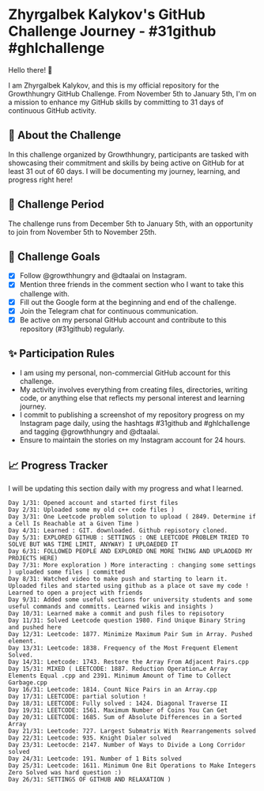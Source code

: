 # Zhyrgalbek Kalykov's GitHub Challenge Journey - #31github  #ghlchallenge

Hello there! 👋

I am Zhyrgalbek Kalykov, and this is my official repository for the Growthhungry GitHub Challenge. From November 5th to January 5th, I'm on a mission to enhance my GitHub skills by committing to 31 days of continuous GitHub activity.

## 🚀 About the Challenge

In this challenge organized by Growthhungry, participants are tasked with showcasing their commitment and skills by being active on GitHub for at least 31 out of 60 days. I will be documenting my journey, learning, and progress right here!

## 📅 Challenge Period

The challenge runs from December 5th to January 5th, with an opportunity to join from November 5th to November 25th.

## 🎯 Challenge Goals

- [x] Follow @growthhungry and @dtaalai on Instagram.
- [x] Mention three friends in the comment section who I want to take this challenge with.
- [x] Fill out the Google form at the beginning and end of the challenge.
- [x] Join the Telegram chat for continuous communication.
- [x] Be active on my personal GitHub account and contribute to this repository (#31github) regularly.

## ✨ Participation Rules

- I am using my personal, non-commercial GitHub account for this challenge.
- My activity involves everything from creating files, directories, writing code, or anything else that reflects my personal interest and learning journey.
- I commit to publishing a screenshot of my repository progress on my Instagram page daily, using the hashtags #31github and #ghlchallenge and tagging @growthhungry and @dtaalai.
- Ensure to maintain the stories on my Instagram account for 24 hours.

## 📈 Progress Tracker

I will be updating this section daily with my progress and what I learned.

```plaintext
Day 1/31: Opened account and started first files
Day 2/31: Uploaded some my old c++ code files )
Day 3/31: One Leetcode problem solution to upload ( 2849. Determine if a Cell Is Reachable at a Given Time )
Day 4/31: Learned : GIT. downloaded. Github repisotory cloned.
Day 5/31: EXPLORED GITHUB : SETTINGS : ONE LEETCODE PROBLEM TRIED TO SOLVE BUT WAS TIME LIMIT, ANYWAY) I UPLOAEDED IT
Day 6/31: FOLLOWED PEOPLE AND EXPLORED ONE MORE THING AND UPLAODED MY PROJECTS HERE)
Day 7/31: More exploration ) More interacting : changing some settings ) uploaded some files | committed
Day 8/31: Watched video to make push and starting to learn it. Uploaded files and started using github as a place ot save my code ! Learned to open a project with friends
Day 9/31: Added some useful sections for university students and some useful commands and committs. Learned wikis and insights )
Day 10/31: Learned make a commit and push files to repisotory
Day 11/31: Solved Leetcode question 1980. Find Unique Binary String and pushed here
Day 12/31: Leetcode: 1877. Minimize Maximum Pair Sum in Array. Pushed element.
Day 13/31: Leetcode: 1838. Frequency of the Most Frequent Element Solved.
Day 14/31: Leetcode: 1743. Restore the Array From Adjacent Pairs.cpp
Day 15/31: MIXED ( LEETCODE: 1887. Reduction Operation…e Array Elements Equal .cpp and 2391. Minimum Amount of Time to Collect Garbage.cpp
Day 16/31: Leetcode: 1814. Count Nice Pairs in an Array.cpp
Day 17/31: LEETCODE: partial solution !
Day 18/31: LEETCODE: Fully solved : 1424. Diagonal Traverse II
Day 19/31: LEETCODE: 1561. Maximum Number of Coins You Can Get
Day 20/31: LEETCODE: 1685. Sum of Absolute Differences in a Sorted Array
Day 21/31: Leetcode: 727. Largest Submatrix With Rearrangements solved
Day 22/31: Leetcode: 935. Knight Dialer solved
Day 23/31: Leetocde: 2147. Number of Ways to Divide a Long Corridor solved
Day 24/31: Leetcode: 191. Number of 1 Bits solved
Day 25/31: Leetcode: 1611. Minimum One Bit Operations to Make Integers Zero Solved was hard question :)
Day 26/31: SETTINGS OF GITHUB AND RELAXATION )
